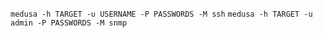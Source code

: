 `medusa -h TARGET -u USERNAME -P PASSWORDS -M ssh`
`medusa -h TARGET -u admin -P PASSWORDS -M snmp`
